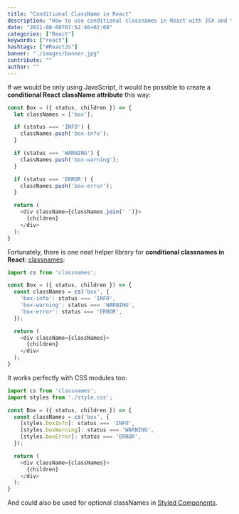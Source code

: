 ```yaml
---
title: "Conditional ClassName in React"
description: "How to use conditional classnames in React with JSX and the HTML class attribute ..."
date: "2021-08-08T07:52:46+02:00"
categories: ["React"]
keywords: ["react"]
hashtags: ["#ReactJs"]
banner: "./images/banner.jpg"
contribute: ""
author: ""
---
```


<Sponsorship />

If we would be only using JavaScript, it would be possible to create a **conditional React className attribute** this way:

```javascript
const Box = ({ status, children }) => {
  let classNames = ['box'];

  if (status === 'INFO') {
    classNames.push('box-info');
  }

  if (status === 'WARNING') {
    classNames.push('box-warning');
  }

  if (status === 'ERROR') {
    classNames.push('box-error');
  }

  return (
    <div className={classNames.join(' ')}>
      {children}
    </div>
  );
}
```

Fortunately, there is one neat helper library for **conditional classnames in React**: [classnames](https://github.com/JedWatson/classnames):

```javascript
import cs from 'classnames';

const Box = ({ status, children }) => {
  const classNames = cs('box', {
    'box-info': status === 'INFO',
    'box-warning': status === 'WARNING',
    'box-error': status === 'ERROR',
  });

  return (
    <div className={classNames}>
      {children}
    </div>
  );
}
```

It works perfectly with CSS modules too:

```javascript
import cs from 'classnames';
import styles from './style.css';

const Box = ({ status, children }) => {
  const classNames = cs('box', {
    [styles.boxInfo]: status === 'INFO',
    [styles.boxWarning]: status === 'WARNING',
    [styles.boxError]: status === 'ERROR',
  });

  return (
    <div className={classNames}>
      {children}
    </div>
  );
}
```

And could also be used for optional classNames in [Styled Components](/styled-components/).